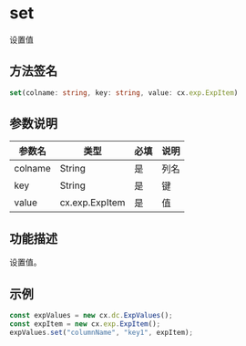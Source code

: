 # set

设置值

## 方法签名
```typescript
set(colname: string, key: string, value: cx.exp.ExpItem)
```

## 参数说明
| 参数名 | 类型 | 必填 | 说明 |
|--------|------|------|------|
| colname | String | 是 | 列名 |
| key | String | 是 | 键 |
| value | cx.exp.ExpItem | 是 | 值 |

## 功能描述
设置值。

## 示例
```typescript
const expValues = new cx.dc.ExpValues();
const expItem = new cx.exp.ExpItem();
expValues.set("columnName", "key1", expItem);
``` 